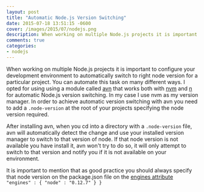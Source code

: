 ```yaml
---
layout: post
title: "Automatic Node.js Version Switching"
date: 2015-07-18 13:51:15 -0600
cover: /images/2015/07/nodejs.png
description: When working on multiple Node.js projects it is important to configure your development environment to automatically switch to right node version for a particular project.
comments: true
categories: 
- nodejs
---
```



When working on multiple Node.js projects it is important to configure your development environment to automatically switch to right node version for a particular project. You can automate this task on many different ways. I opted for using using a module called [avn](https://github.com/wbyoung/avn) that works both with [nvm](https://github.com/creationix/nvm) and [n](https://github.com/visionmedia/n) for automatic Node.js version switching. In my case I use nvm as my version manager. In order to achieve automatic version switching with avn you need to add a `.node-version` at the root of your projects specifying the node version required.

After installing avn, when you cd into a directory with a `.node-version` file, avn will automatically detect the change and use your installed version manager to switch to that version of node. If that node version is not available you have install it, avn won't try to do so, it will only attempt to switch to that version and notify you if it is not available on your environment.

It is important to mention that as good practice you should always specify that node version on the package.json file on the [engines attribute](https://docs.npmjs.com/files/package.json#engines) `"engines" : { "node" : "0.12.7" } }`